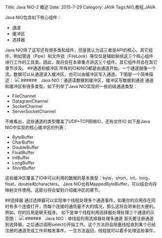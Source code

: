 Title: Java NIO-2 概述
Date: 2015-7-29 
Category: JAVA
Tags:NIO,教程,JAVA

Java NIO包含如下核心组件：
+ 通道
+ 缓冲区
+ 选择器

Java NIO除了这写还有很多类和组件，但是我认为这三者是API的核心。其它组件，例如管道（Pipe）和文件锁（FileLock）等仅仅是辅助联结这三个核心组件进行工作的工具类。因此，我将会在本章重点讲这三个组件。其它组件将会在其它章节涉及。
##通道和缓冲区
所有的IO和NIO都是由通道开始。一个通道就像一个流。数据可以从通道读入缓冲区，也可以由缓冲区写入通道。下图是一个简单描述：
![](http://scalaboy.top/blogPicture/overview-channels-buffers.png)
######&ensp;&ensp;Java NIO：通道读数据到缓冲区，缓冲区写数据到通道
通道和缓冲区有很多类型。如下列举了Java NIO实现的一些初级通道类型：
+ FileChannel
+ DatagramChannel
+ SocketChannel
+ ServerSocketChannel

不难看出，这些通道的类型覆盖了UDP+TCP网络IO，还有文件IO
如下是Java NIO中实现的核心缓冲区的列表：
+ ByteBuffer
+ CharBuffer
+ DoubleBuffer
+ FloatBuffer
+ IntBuffer
+ LongBuffer
+ ShortBuffer

这些缓冲区覆盖了IO中可以利用的数据的基本类型：byte，short，int，long，float，double和characters。
Java NIO也有MappedByteBuffer，可以结合内存映射文件使用。这部分将会留到介绍缓冲区的章节。

##选择器
通过选择器可以实现单个线程处理多个通道事件。如果你的应用存在同时有多个连接打开，而每个连接的通信量不大的情况，那么这将会带来巨大便利。例如，你的应用是聊天程序。
如下是单个线程利用选择器处理处理三个通道的示意图：
![](http://scalaboy.top/blogPicture/overview-selectors.png)
######&ensp;&ensp;Java NIO：单线程利用选择器处理多通道
首先要注册通道到选择器，之后通过调用select()开始工作。这个方法将会阻塞线程直到某个已经注册的通道完成工作并触发事件。一旦方法返回，线程就可以着手处理这些事件。